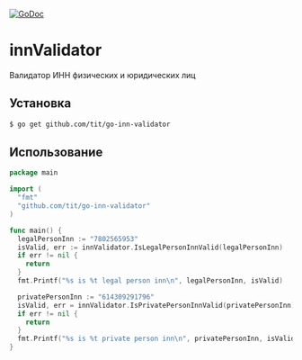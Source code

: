 [![GoDoc](https://godoc.org/github.com/ttacon/libphonenumber?status.png)](https://godoc.org/github.com/tit/go-inn-validator)

# innValidator
Валидатор ИНН физических и юридических лиц

## Установка

```bash
$ go get github.com/tit/go-inn-validator
```

## Использование

```go
package main

import (
  "fmt"
  "github.com/tit/go-inn-validator"
)

func main() {
  legalPersonInn := "7802565953"
  isValid, err := innValidator.IsLegalPersonInnValid(legalPersonInn)
  if err != nil {
    return
  }
  fmt.Printf("%s is %t legal person inn\n", legalPersonInn, isValid)

  privatePersonInn := "614309291796"
  isValid, err = innValidator.IsPrivatePersonInnValid(privatePersonInn)
  if err != nil {
    return
  }
  fmt.Printf("%s is %t private person inn\n", privatePersonInn, isValid)
}
```